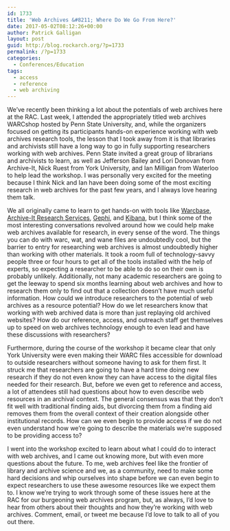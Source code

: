 ```yaml
---
id: 1733
title: 'Web Archives &#8211; Where Do We Go From Here?'
date: 2017-05-02T08:12:26+00:00
author: Patrick Galligan
layout: post
guid: http://blog.rockarch.org/?p=1733
permalink: /?p=1733
categories:
  - Conferences/Education
tags:
  - access
  - reference
  - web archiving
---
```

We’ve recently been thinking a lot about the potentials of web archives here at the RAC. Last week, I attended the appropriately titled web archives WARCshop hosted by Penn State University, and, while the organizers focused on getting its participants hands-on experience working with web archives research tools, the lesson that I took away from it is that libraries and archivists still have a long way to go in fully supporting researchers working with web archives. Penn State invited a great group of librarians and archivists to learn, as well as Jefferson Bailey and Lori Donovan from Archive-It, Nick Ruest from York University, and Ian Milligan from Waterloo to help lead the workshop. I was personally very excited for the meeting because I think Nick and Ian have been doing some of the most exciting research in web archives for the past few years, and I always love hearing them talk.<!--more-->

We all originally came to learn to get hands-on with tools like [Warcbase](https://github.com/lintool/warcbase), [Archive-It Research Services](https://webarchive.jira.com/wiki/display/ARS/Archive-It+Research+Services), [Gephi](https://gephi.org/), and [Kibana](https://www.elastic.co/products/kibana), but I think some of the most interesting conversations revolved around how we could help make web archives available for research, in every sense of the word. The things you can do with warc, wat, and wane files are undoubtedly cool, but the barrier to entry for researching web archives is almost undoubtedly higher than working with other materials. It took a room full of technology-savvy people three or four hours to get all of the tools installed with the help of experts, so expecting a researcher to be able to do so on their own is probably unlikely. Additionally, not many academic researchers are going to get the leeway to spend six months learning about web archives and how to research them only to find out that a collection doesn’t have much useful information. How could we introduce researchers to the potential of web archives as a resource potential? How do we let researchers know that working with web archived data is more than just replaying old archived websites? How do our reference, access, and outreach staff get themselves up to speed on web archives technology enough to even lead and have these discussions with researchers?

Furthermore, during the course of the workshop it became clear that only York University were even making their WARC files accessible for download to outside researchers without someone having to ask for them first. It struck me that researchers are going to have a hard time doing new research if they do not even know they can have access to the digital files needed for their research. But, before we even get to reference and access, a lot of attendees still had questions about how to even describe web resources in an archival context. The general consensus was that they don’t fit well with traditional finding aids, but divorcing them from a finding aid removes them from the overall context of their creation alongside other institutional records. How can we even begin to provide access if we do not even understand how we’re going to describe the materials we’re supposed to be providing access to?

I went into the workshop excited to learn about what I could do to interact with web archives, and I came out knowing more, but with even more questions about the future. To me, web archives feel like the frontier of library and archive science and we, as a community, need to make some hard decisions and whip ourselves into shape before we can even begin to expect researchers to use these awesome resources like we expect them to. I know we’re trying to work through some of these issues here at the RAC for our burgeoning web archives program, but, as always, I’d love to hear from others about their thoughts and how they’re working with web archives. Comment, email, or tweet me because I’d love to talk to all of you out there.
